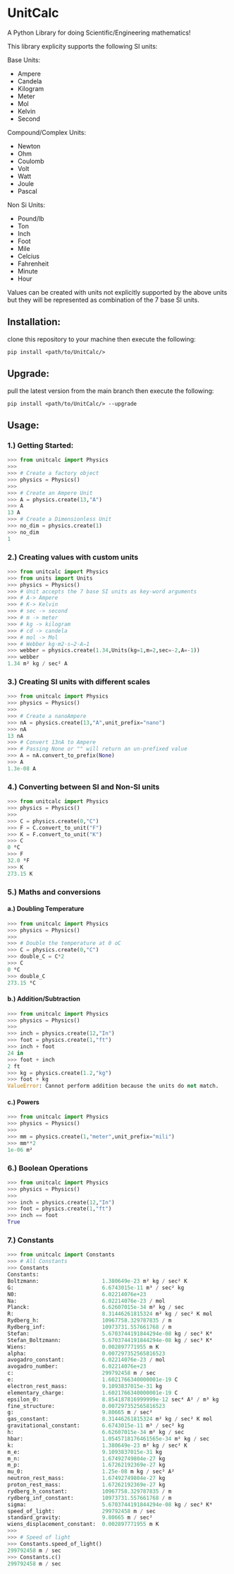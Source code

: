 # UnitCalc
A Python Library for doing Scientific/Engineering mathematics! 

This library explicity supports the following SI units:

Base Units:
- Ampere
- Candela
- Kilogram
- Meter
- Mol
- Kelvin
- Second

Compound/Complex Units:
- Newton
- Ohm
- Coulomb
- Volt
- Watt
- Joule
- Pascal

Non Si Units:
- Pound/lb
- Ton
- Inch
- Foot
- Mile
- Celcius
- Fahrenheit
- Minute
- Hour

Values can be created with units not explicitly supported by the above units but they will be represented as combination of the 7 base SI units.

## Installation:
clone this repository to your machine then execute the following:
```
pip install <path/to/UnitCalc/>
```

## Upgrade:
pull the latest version from the main branch then execute the following:
```
pip install <path/to/UnitCalc/> --upgrade
```

## Usage:
### 1.) Getting Started:
```python
>>> from unitcalc import Physics
>>>
>>> # Create a factory object
>>> physics = Physics()
>>>
>>> # Create an Ampere Unit
>>> A = physics.create(13,"A")
>>> A
13 A
>>> # Create a Dimensionless Unit
>>> no_dim = physics.create(1)
>>> no_dim
1
```

### 2.) Creating values with custom units
```python
>>> from unitcalc import Physics
>>> from units import Units
>>> physics = Physics()
>>> # Unit accepts the 7 base SI units as key-word arguments
>>> # A-> Ampere
>>> # K-> Kelvin
>>> # sec -> second
>>> # m -> meter
>>> # kg -> kilogram
>>> # cd -> candela
>>> # mol -> Mol
>>> # Webber kg⋅m2⋅s−2⋅A−1
>>> webber = physics.create(1.34,Units(kg=1,m=2,sec=-2,A=-1))
>>> webber
1.34 m² kg / sec² A 
```

### 3.) Creating SI units with different scales
```python
>>> from unitcalc import Physics
>>> physics = Physics()
>>>
>>> # Create a nanoAmpere
>>> nA = physics.create(13,"A",unit_prefix="nano")
>>> nA
13 nA
>>> # Convert 13nA to Ampere
>>> # Passing None or "" will return an un-prefixed value
>>> A = nA.convert_to_prefix(None)
>>> A
1.3e-08 A
```

### 4.) Converting between SI and Non-SI units
```python
>>> from unitcalc import Physics
>>> physics = Physics()
>>> 
>>> C = physics.create(0,"C")
>>> F = C.convert_to_unit("F")
>>> K = F.convert_to_unit("K")
>>> C
0 ⁰C
>>> F
32.0 ⁰F
>>> K
273.15 K
```

### 5.) Maths and conversions
#### a.) Doubling Temperature
```python
>>> from unitcalc import Physics
>>> physics = Physics()
>>>
>>> # Double the temperature at 0 oC
>>> C = physics.create(0,"C")
>>> double_C = C*2
>>> C
0 ⁰C
>>> double_C
273.15 ⁰C
```
#### b.) Addition/Subtraction
```python
>>> from unitcalc import Physics
>>> physics = Physics()
>>>
>>> inch = physics.create(12,"In")
>>> foot = physics.create(1,"ft")
>>> inch + foot
24 in
>>> foot + inch
2 ft
>>> kg = physics.create(1.2,"kg")
>>> foot + kg
ValueError: Cannot perform addition because the units do not match.
```
#### c.) Powers
```python
>>> from unitcalc import Physics
>>> physics = Physics()
>>>
>>> mm = physics.create(1,"meter",unit_prefix="mili")
>>> mm**2
1e-06 m²
```

### 6.) Boolean Operations
```python
>>> from unitcalc import Physics
>>> physics = Physics()
>>>
>>> inch = physics.create(12,"In")
>>> foot = physics.create(1,"ft")
>>> inch == foot
True
```

### 7.) Constants
```python
>>> from unitcalc import Constants
>>> # All Constants
>>> Constants
Constants:
Boltzmann:                    1.380649e-23 m² kg / sec² K 
G:                            6.6743015e-11 m³ / sec² kg 
N0:                           6.02214076e+23 
Na:                           6.02214076e-23 / mol 
Planck:                       6.62607015e-34 m² kg / sec 
R:                            8.31446261815324 m² kg / sec² K mol 
Rydberg_h:                    10967758.329787835 / m 
Rydberg_inf:                  10973731.557661768 / m 
Stefan:                       5.6703744191844294e-08 kg / sec³ K⁴ 
Stefan_Boltzmann:             5.6703744191844294e-08 kg / sec³ K⁴ 
Wiens:                        0.002897771955 m K 
alpha:                        0.007297352565816523 
avogadro_constant:            6.02214076e-23 / mol 
avogadro_number:              6.02214076e+23 
c:                            299792458 m / sec 
e:                            1.6021766340000001e-19 C
electron_rest_mass:           9.1093837015e-31 kg
elementary_charge:            1.6021766340000001e-19 C
epsilon_0:                    8.854187816999999e-12 sec⁴ A² / m³ kg 
fine_structure:               0.007297352565816523 
g:                            9.80665 m / sec² 
gas_constant:                 8.31446261815324 m² kg / sec² K mol 
gravitational_constant:       6.6743015e-11 m³ / sec² kg 
h:                            6.62607015e-34 m² kg / sec 
hbar:                         1.0545718176461565e-34 m² kg / sec 
k:                            1.380649e-23 m² kg / sec² K 
m_e:                          9.1093837015e-31 kg
m_n:                          1.67492749804e-27 kg
m_p:                          1.67262192369e-27 kg
mu_0:                         1.25e-08 m kg / sec² A² 
neutron_rest_mass:            1.67492749804e-27 kg
proton_rest_mass:             1.67262192369e-27 kg
rydberg_h_constant:           10967758.329787835 / m 
rydberg_inf_constant:         10973731.557661768 / m 
sigma:                        5.6703744191844294e-08 kg / sec³ K⁴ 
speed_of_light:               299792458 m / sec 
standard_gravity:             9.80665 m / sec² 
wiens_displacement_constant:  0.002897771955 m K
>>>
>>> # Speed of light
>>> Constants.speed_of_light()
299792458 m / sec
>>> Constants.c()
299792458 m / sec
```
